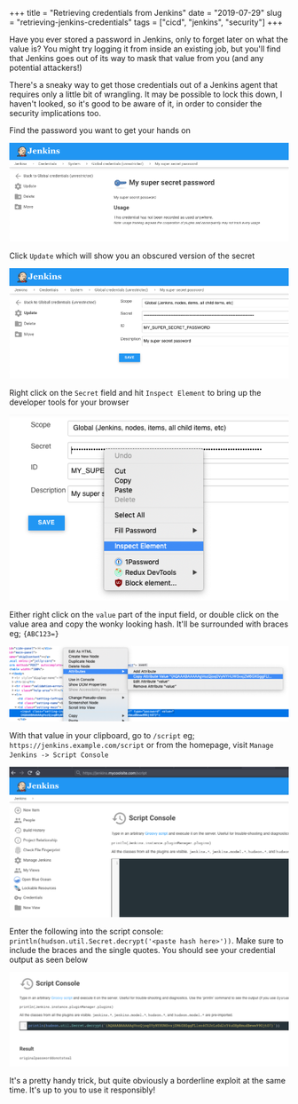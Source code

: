 +++
title = "Retrieving credentials from Jenkins"
date = "2019-07-29"
slug = "retrieving-jenkins-credentials"
tags = ["cicd", "jenkins", "security"]
+++

Have you ever stored a password in Jenkins, only to forget later on what the value is? You might try logging it from inside an existing job, but you'll find that Jenkins goes out of its way to mask that value from you (and any potential attackers!)

There's a sneaky way to get those credentials out of a Jenkins agent that requires only a little bit of wrangling. It may be possible to lock this down, I haven't looked, so it's good to be aware of it, in order to consider the security implications too.

Find the password you want to get your hands on

[![credential-view.png](credential-view.png)](credential-view.png)

Click `Update` which will show you an obscured version of the secret

[![credential-update.png](credential-update.png)](credential-update.png)

Right click on the `Secret` field and hit `Inspect Element` to bring up the developer tools for your browser

[![inspect-element.png](inspect-element.png)](inspect-element.png)

Either right click on the `value` part of the input field, or double click on the value area and copy the wonky looking hash. It'll be surrounded with braces eg; `{ABC123=}`

[![credential-hash.png](credential-hash.png)](credential-hash.png)

With that value in your clipboard, go to `/script` eg; `https://jenkins.example.com/script` or from the homepage, visit `Manage Jenkins -> Script Console`

[![script-console.png](script-console.png)](script-console.png)

Enter the following into the script console: `println(hudson.util.Secret.decrypt('<paste hash here>'))`. Make sure to include the braces and the single quotes. You should see your credential output as seen below

[![final-result.png](final-result.png)](final-result.png)

It's a pretty handy trick, but quite obviously a borderline exploit at the same time. It's up to you to use it responsibly!
